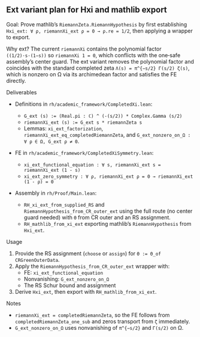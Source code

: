 ## Ext variant plan for Hxi and mathlib export

Goal: Prove mathlib’s `RiemannZeta.RiemannHypothesis` by first establishing
`Hxi_ext: ∀ ρ, riemannXi_ext ρ = 0 → ρ.re = 1/2`, then applying a wrapper to export.

Why ext? The current `riemannXi` contains the polynomial factor `((1/2)·s·(1−s))` so
`riemannXi 1 = 0`, which conflicts with the one‑safe assembly’s center guard.
The ext variant removes the polynomial factor and coincides with the standard
completed zeta `Λ(s) = π^{−s/2} Γ(s/2) ζ(s)`, which is nonzero on Ω via its
archimedean factor and satisfies the FE directly.

Deliverables
- Definitions in `rh/academic_framework/CompletedXi.lean`:
  - `G_ext (s) := (Real.pi : ℂ) ^ (-(s/2)) * Complex.Gamma (s/2)`
  - `riemannXi_ext (s) := G_ext s * riemannZeta s`
  - Lemmas: `xi_ext_factorization`, `riemannXi_ext_eq_completedRiemannZeta`,
    and `G_ext_nonzero_on_Ω : ∀ ρ ∈ Ω, G_ext ρ ≠ 0`.

- FE in `rh/academic_framework/CompletedXiSymmetry.lean`:
  - `xi_ext_functional_equation : ∀ s, riemannXi_ext s = riemannXi_ext (1 - s)`
  - `xi_ext_zero_symmetry : ∀ ρ, riemannXi_ext ρ = 0 → riemannXi_ext (1 - ρ) = 0`

- Assembly in `rh/Proof/Main.lean`:
  - `RH_xi_ext_from_supplied_RS` and `RiemannHypothesis_from_CR_outer_ext` using the
    full route (no center guard needed) with `Θ` from CR outer and an RS assignment.
  - `RH_mathlib_from_xi_ext` exporting mathlib’s `RiemannHypothesis` from `Hxi_ext`.

Usage
1) Provide the RS assignment (`choose` or `assign`) for `Θ := Θ_of CRGreenOuterData`.
2) Apply the `RiemannHypothesis_from_CR_outer_ext` wrapper with:
   - FE: `xi_ext_functional_equation`
   - Nonvanishing: `G_ext_nonzero_on_Ω`
   - The RS Schur bound and assignment
3) Derive `Hxi_ext`, then export with `RH_mathlib_from_xi_ext`.

Notes
- `riemannXi_ext = completedRiemannZeta`, so the FE follows from
  `completedRiemannZeta_one_sub` and zeros transport from `ζ` immediately.
- `G_ext_nonzero_on_Ω` uses nonvanishing of `π^{−s/2}` and `Γ(s/2)` on Ω.

